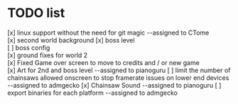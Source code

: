 # TODO list

[x] linux support without the need for git magic  --assigned to CTome  
[x] second world background
[x] boss level  
[ ] boss config  
[x] ground fixes for world 2  
[x] Fixed Game over screen to move to credits and / or new game  
[x] Art for 2nd and boss level --assigned to pianoguru
[ ] limit the number of chainsaws allowed onscreen to stop framerate issues on lower end devices --assigned to admgecko
[x] Chainsaw Sound --assigned to pianoguru
[ ] export binaries for each platform --assigned to admgecko
